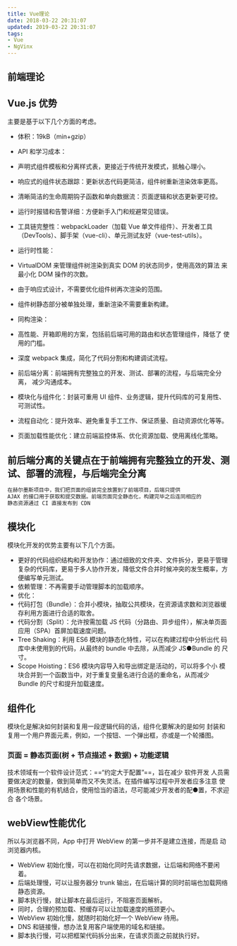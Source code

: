```yaml
---
title: Vue理论
date: 2018-03-22 20:31:07
updated: 2019-03-22 20:31:07
tags:
- Vue
- NgVinx
---
```

## 前端理论

## Vue.js 优势

主要是基于以下几个方面的考虑。

- 体积：19kB（min+gzip）
- API 和学习成本：
- 声明式组件模板和分离样式表，更接近于传统开发模式，抵触心理小。
- 响应式的组件状态跟踪：更新状态代码更简洁，组件树重新渲染效率更高。
- 清晰简洁的生命周期钩子函数和单向数据流：页面逻辑和状态更新更可控。
- 运行时报错和告警详细：方便新手入门和规避常见错误。
- 工具链完整性：webpackLoader（加载 Vue 单文件组件）、开发者工具（DevTools）、脚手架（vue-cli）、单元测试友好（vue-test-utils）。
- 运行时性能：
- VirtualDOM 来管理组件树渲染到真实 DOM 的状态同步，使用高效的算法
来最小化 DOM 操作的次数。
- 由于响应式设计，不需要优化组件树再次渲染的范围。
- 组件树静态部分被单独处理，重新渲染不需要重新构建。
- 同构渲染：
- 高性能、开箱即用的方案，包括前后端可用的路由和状态管理组件，降低了
使用的门槛。
- 深度 webpack 集成，简化了代码分割和构建调试流程。

- 前后端分离：前端拥有完整独立的开发、测试、部署的流程，与后端完全分离，
减少沟通成本。
- 模块化与组件化：封装可重用 UI 组件、业务逻辑，提升代码库的可复用性、
可测试性。
- 流程自动化：提升效率、避免重复手工工作、保证质量、自动资源优化等等。
- 页面加载性能优化：建立前端监控体系、优化资源加载、使用离线化策略。

## 前后端分离的关键点在于前端拥有完整独立的开发、测试、部署的流程，与后端完全分离

```js
在赫尔墨斯项目中，我们把页面的组装完全放置到了前端项目，后端只提供
AJAX 的接口用于获取和提交数据。前端页面完全静态化，构建完毕之后连同相应的
静态资源通过 CI 直接发布到 CDN

```

## 模块化

模块化开发的优势主要有以下几个方面。

- 更好的代码组织结构和开发协作：通过细致的文件夹、文件拆分，更易于管理
复杂的代码库，更易于多人协作开发，降低文件合并时候冲突的发生概率，方
便编写单元测试。
- 依赖管理：不再需要手动管理脚本的加载顺序。
- 优化：
- 代码打包（Bundle）：合并小模块，抽取公共模块，在资源请求数和浏览器缓
存利用方面进行合适的取舍。
- 代码分割（Split）：允许按需加载 JS 代码（分路由、异步组件），解决单页面
应用（SPA）首屏加载速度问题。
- Tree Shaking：利用 ES6 模块的静态化特性，可以在构建过程中分析出代
码库中未使用到的代码，从最终的 bundle 中去除，从而减少 JS●Bundle 的
尺寸。
- Scope Hoisting：ES6 模块内容导入和导出绑定是活动的，可以将多个小
模块合并到一个函数当中，对于重复变量名进行合适的重命名，从而减少
Bundle 的尺寸和提升加载速度。

## 组件化

模块化是解决如何封装和复用一段逻辑代码的话，组件化要解决的是如何
封装和复用一个用户界面元素，例如，一个按钮、一个弹出框，亦或是一个轮播图。

### 页面 = 静态页面(树 + 节点描述 + 数据) + 功能逻辑

技术领域有一个软件设计范式：==“约定大于配置”==，旨在减少 软件开发
人员需要做决定的数量，做到简单而又不失灵活。在插件编写过程中开发者应多注意
使用场景和性能的有机结合，使用恰当的语法，尽可能减少开发者的配●置，不求迎合
各个场景。

## webView性能优化

所以与浏览器不同，App 中打开 WebView 的第一步并不是建立连接，而是启
动浏览器内核。

- WebView 初始化慢，可以在初始化同时先请求数据，让后端和网络不要闲着。
- 后端处理慢，可以让服务器分 trunk 输出，在后端计算的同时前端也加载网络
静态资源。
- 脚本执行慢，就让脚本在最后运行，不阻塞页面解析。
- 同时，合理的预加载、预缓存可以让加载速度的瓶颈更小。
- WebView 初始化慢，就随时初始化好一个 WebView 待用。
- DNS 和链接慢，想办法复用客户端使用的域名和链接。
- 脚本执行慢，可以把框架代码拆分出来，在请求页面之前就执行好。
